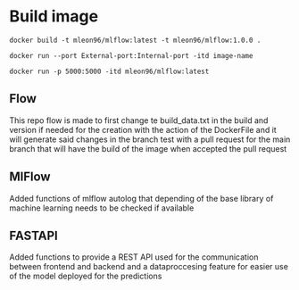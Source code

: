 # Build image

`docker build -t mleon96/mlflow:latest -t mleon96/mlflow:1.0.0 .`

`docker run --port External-port:Internal-port -itd image-name`

`docker run -p 5000:5000 -itd mleon96/mlflow:latest`

## Flow

This repo flow is made to first change te build_data.txt in the build and version if needed for the creation with the action of the DockerFile and it will generate said changes in the branch test with a pull request for the main branch that will have the build of the image when accepted the pull request

## MlFlow

Added functions of mlflow autolog that depending of the base library of machine learning needs to be checked if available

## FASTAPI 

Added functions to provide a REST API used for the communication between frontend and backend and a dataproccesing feature for easier use of the model deployed for the predictions
